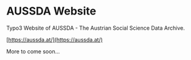 # AUSSDA Website

Typo3 Website of AUSSDA - The Austrian Social Science Data Archive.

[https://aussda.at/](https://aussda.at/)

More to come soon...




